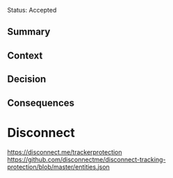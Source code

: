 Status: Accepted
## Summary
## Context
## Decision
## Consequences
# Disconnect
https://disconnect.me/trackerprotection
https://github.com/disconnectme/disconnect-tracking-protection/blob/master/entities.json
